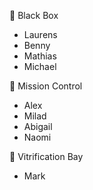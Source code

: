 🔸 Black Box

 - Laurens 
 - Benny 
 - Mathias
 - Michael

 🔹 Mission Control
  
  - Alex
  - Milad
  - Abigail
  - Naomi

  🧪 Vitrification Bay

  - Mark